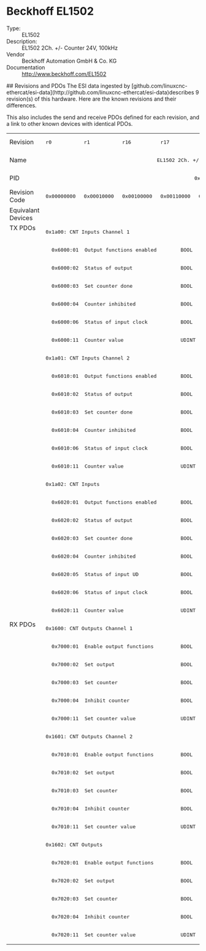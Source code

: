 #  Beckhoff EL1502

<dl>
  <dt>Type:</dt><dd>EL1502</dd>
  <dt>Description:</dt><dd>EL1502 2Ch. +/- Counter 24V, 100kHz</dd>
  <dt>Vendor</dt><dd>Beckhoff Automation GmbH & Co. KG</dd>
  <dt>Documentation</dt><dd><a href="http://www.beckhoff.com/EL1502">http://www.beckhoff.com/EL1502</a></dd>
</dl>
## Revisions and PDOs
The ESI data ingested by [github.com/linuxcnc-ethercat/esi-data](http://github.com/linuxcnc-ethercat/esi-data)describes 9 revision(s) of this hardware.  Here are the known revisions and their differences.

This also includes the send and receive PDOs defined for each revision, and a link to other known devices with identical PDOs.

<table>
<tr >
<td class="first">Revision</td>
<td ><pre>r0</pre></td>
<td ><pre>r1</pre></td>
<td ><pre>r16</pre></td>
<td ><pre>r17</pre></td>
<td ><pre>r18</pre></td>
<td ><pre>r19</pre></td>
<td ><pre>r20</pre></td>
<td ><pre>r21</pre></td>
<td ><pre>r22</pre></td>
</tr>
<tr >
<td class="first">Name</td>
<td  colspan=9 align="center"><pre>EL1502 2Ch. +/- Counter 24V, 100kHz</pre></td>
</tr>
<tr >
<td class="first">PID</td>
<td  colspan=9 align="center"><pre>0x05de3052</pre></td>
</tr>
<tr >
<td class="first">Revision Code</td>
<td ><pre>0x00000000</pre></td>
<td ><pre>0x00010000</pre></td>
<td ><pre>0x00100000</pre></td>
<td ><pre>0x00110000</pre></td>
<td ><pre>0x00120000</pre></td>
<td ><pre>0x00130000</pre></td>
<td ><pre>0x00140000</pre></td>
<td ><pre>0x00150000</pre></td>
<td ><pre>0x00160000</pre></td>
</tr>
<tr >
<td class="first">Equivalant Devices</td>
<td  colspan=9 align="center"></td>
</tr>
<tr class="txpdo pdosection">
<td class="first" rowspan=22 valign=top>TX PDOs</td>
<td colspan=9 align="left"><pre>0x1a00: CNT Inputs Channel 1</pre></td>
<td></td>
</tr>
<tr class="txpdo">
<td  colspan=4 align="left"><pre>  0x6000:01  Output functions enabled        BOOL</pre></td>
<td  colspan=5 align="left"><pre>  0x6000:01  Status__Output functions enabled  BOOL</pre></td>
</tr>
<tr class="txpdo">
<td  colspan=4 align="left"><pre>  0x6000:02  Status of output                BOOL</pre></td>
<td  colspan=5 align="left"><pre>  0x6000:02  Status__Status of output        BOOL</pre></td>
</tr>
<tr class="txpdo">
<td  colspan=4 align="left"><pre>  0x6000:03  Set counter done                BOOL</pre></td>
<td  colspan=5 align="left"><pre>  0x6000:03  Status__Set counter done        BOOL</pre></td>
</tr>
<tr class="txpdo">
<td  colspan=4 align="left"><pre>  0x6000:04  Counter inhibited               BOOL</pre></td>
<td  colspan=5 align="left"><pre>  0x6000:04  Status__Counter inhibited       BOOL</pre></td>
</tr>
<tr class="txpdo">
<td  colspan=4 align="left"><pre>  0x6000:06  Status of input clock           BOOL</pre></td>
<td  colspan=5 align="left"><pre>  0x6000:06  Status__Status of input clock   BOOL</pre></td>
</tr>
<tr class="txpdo">
<td  colspan=9 align="left"><pre>  0x6000:11  Counter value                   UDINT (32 bits)</pre></td>
</tr>
<tr class="txpdo pdosection">
<td  colspan=9 align="left"><pre>0x1a01: CNT Inputs Channel 2</pre></td>
</tr>
<tr class="txpdo">
<td  colspan=4 align="left"><pre>  0x6010:01  Output functions enabled        BOOL</pre></td>
<td  colspan=5 align="left"><pre>  0x6010:01  Status__Output functions enabled  BOOL</pre></td>
</tr>
<tr class="txpdo">
<td  colspan=4 align="left"><pre>  0x6010:02  Status of output                BOOL</pre></td>
<td  colspan=5 align="left"><pre>  0x6010:02  Status__Status of output        BOOL</pre></td>
</tr>
<tr class="txpdo">
<td  colspan=4 align="left"><pre>  0x6010:03  Set counter done                BOOL</pre></td>
<td  colspan=5 align="left"><pre>  0x6010:03  Status__Set counter done        BOOL</pre></td>
</tr>
<tr class="txpdo">
<td  colspan=4 align="left"><pre>  0x6010:04  Counter inhibited               BOOL</pre></td>
<td  colspan=5 align="left"><pre>  0x6010:04  Status__Counter inhibited       BOOL</pre></td>
</tr>
<tr class="txpdo">
<td  colspan=4 align="left"><pre>  0x6010:06  Status of input clock           BOOL</pre></td>
<td  colspan=5 align="left"><pre>  0x6010:06  Status__Status of input clock   BOOL</pre></td>
</tr>
<tr class="txpdo">
<td  colspan=9 align="left"><pre>  0x6010:11  Counter value                   UDINT (32 bits)</pre></td>
</tr>
<tr class="txpdo pdosection">
<td  colspan=9 align="left"><pre>0x1a02: CNT Inputs</pre></td>
</tr>
<tr class="txpdo">
<td  colspan=4 align="left"><pre>  0x6020:01  Output functions enabled        BOOL</pre></td>
<td  colspan=5 align="left"><pre>  0x6020:01  Status__Output functions enabled  BOOL</pre></td>
</tr>
<tr class="txpdo">
<td  colspan=4 align="left"><pre>  0x6020:02  Status of output                BOOL</pre></td>
<td  colspan=5 align="left"><pre>  0x6020:02  Status__Status of output        BOOL</pre></td>
</tr>
<tr class="txpdo">
<td  colspan=4 align="left"><pre>  0x6020:03  Set counter done                BOOL</pre></td>
<td  colspan=5 align="left"><pre>  0x6020:03  Status__Set counter done        BOOL</pre></td>
</tr>
<tr class="txpdo">
<td  colspan=4 align="left"><pre>  0x6020:04  Counter inhibited               BOOL</pre></td>
<td  colspan=5 align="left"><pre>  0x6020:04  Status__Counter inhibited       BOOL</pre></td>
</tr>
<tr class="txpdo">
<td  colspan=4 align="left"><pre>  0x6020:05  Status of input UD              BOOL</pre></td>
<td  colspan=5 align="left"><pre>  0x6020:05  Status__Status of input UD      BOOL</pre></td>
</tr>
<tr class="txpdo">
<td  colspan=4 align="left"><pre>  0x6020:06  Status of input clock           BOOL</pre></td>
<td  colspan=5 align="left"><pre>  0x6020:06  Status__Status of input clock   BOOL</pre></td>
</tr>
<tr class="txpdo">
<td  colspan=9 align="left"><pre>  0x6020:11  Counter value                   UDINT (32 bits)</pre></td>
</tr>
<tr class="rxpdo pdosection">
<td class="first" rowspan=18 valign=top>RX PDOs</td>
<td colspan=9 align="left"><pre>0x1600: CNT Outputs Channel 1</pre></td>
<td></td>
</tr>
<tr class="rxpdo">
<td  colspan=4 align="left"><pre>  0x7000:01  Enable output functions         BOOL</pre></td>
<td  colspan=5 align="left"><pre>  0x7000:01  Control__Enable output functions  BOOL</pre></td>
</tr>
<tr class="rxpdo">
<td  colspan=4 align="left"><pre>  0x7000:02  Set output                      BOOL</pre></td>
<td  colspan=5 align="left"><pre>  0x7000:02  Control__Set output             BOOL</pre></td>
</tr>
<tr class="rxpdo">
<td  colspan=4 align="left"><pre>  0x7000:03  Set counter                     BOOL</pre></td>
<td  colspan=5 align="left"><pre>  0x7000:03  Control__Set counter            BOOL</pre></td>
</tr>
<tr class="rxpdo">
<td  colspan=4 align="left"><pre>  0x7000:04  Inhibit counter                 BOOL</pre></td>
<td  colspan=5 align="left"><pre>  0x7000:04  Control__Inhibit counter        BOOL</pre></td>
</tr>
<tr class="rxpdo">
<td  colspan=9 align="left"><pre>  0x7000:11  Set counter value               UDINT (32 bits)</pre></td>
</tr>
<tr class="rxpdo pdosection">
<td  colspan=9 align="left"><pre>0x1601: CNT Outputs Channel 2</pre></td>
</tr>
<tr class="rxpdo">
<td  colspan=4 align="left"><pre>  0x7010:01  Enable output functions         BOOL</pre></td>
<td  colspan=5 align="left"><pre>  0x7010:01  Control__Enable output functions  BOOL</pre></td>
</tr>
<tr class="rxpdo">
<td  colspan=4 align="left"><pre>  0x7010:02  Set output                      BOOL</pre></td>
<td  colspan=5 align="left"><pre>  0x7010:02  Control__Set output             BOOL</pre></td>
</tr>
<tr class="rxpdo">
<td  colspan=4 align="left"><pre>  0x7010:03  Set counter                     BOOL</pre></td>
<td  colspan=5 align="left"><pre>  0x7010:03  Control__Set counter            BOOL</pre></td>
</tr>
<tr class="rxpdo">
<td  colspan=4 align="left"><pre>  0x7010:04  Inhibit counter                 BOOL</pre></td>
<td  colspan=5 align="left"><pre>  0x7010:04  Control__Inhibit counter        BOOL</pre></td>
</tr>
<tr class="rxpdo">
<td  colspan=9 align="left"><pre>  0x7010:11  Set counter value               UDINT (32 bits)</pre></td>
</tr>
<tr class="rxpdo pdosection">
<td  colspan=9 align="left"><pre>0x1602: CNT Outputs</pre></td>
</tr>
<tr class="rxpdo">
<td  colspan=4 align="left"><pre>  0x7020:01  Enable output functions         BOOL</pre></td>
<td  colspan=5 align="left"><pre>  0x7020:01  Control__Enable output functions  BOOL</pre></td>
</tr>
<tr class="rxpdo">
<td  colspan=4 align="left"><pre>  0x7020:02  Set output                      BOOL</pre></td>
<td  colspan=5 align="left"><pre>  0x7020:02  Control__Set output             BOOL</pre></td>
</tr>
<tr class="rxpdo">
<td  colspan=4 align="left"><pre>  0x7020:03  Set counter                     BOOL</pre></td>
<td  colspan=5 align="left"><pre>  0x7020:03  Control__Set counter            BOOL</pre></td>
</tr>
<tr class="rxpdo">
<td  colspan=4 align="left"><pre>  0x7020:04  Inhibit counter                 BOOL</pre></td>
<td  colspan=5 align="left"><pre>  0x7020:04  Control__Inhibit counter        BOOL</pre></td>
</tr>
<tr class="rxpdo">
<td  colspan=9 align="left"><pre>  0x7020:11  Set counter value               UDINT (32 bits)</pre></td>
</tr>
</table>
